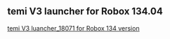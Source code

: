 ## temi V3 launcher for Robox 134.04
[temi V3 luancher_18071 for Robox 134 version](https://temi-ota-updates-public.oss-cn-shenzhen.aliyuncs.com/payloads/66a2ce45-9bf0-4463-9bed-042f2310012e.apk)